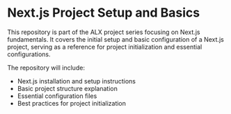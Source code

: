 # Next.js Project Setup and Basics

This repository is part of the ALX project series focusing on Next.js fundamentals. It covers the initial setup and basic configuration of a Next.js project, serving as a reference for project initialization and essential configurations.

The repository will include:
- Next.js installation and setup instructions
- Basic project structure explanation
- Essential configuration files
- Best practices for project initialization
